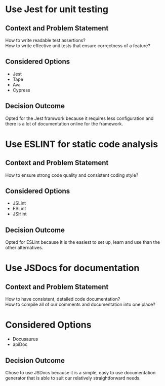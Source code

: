# Use Jest for unit testing

## Context and Problem Statement

How to write readable test assertions? <br>
How to write effective unit tests that ensure correctness of a feature?

## Considered Options

* Jest
* Tape
* Ava
* Cypress

## Decision Outcome

Opted for the Jest framwork because it requires less configuration and there is a lot of documentation online for the framework.

# Use ESLINT for static code analysis

## Context and Problem Statement

How to ensure strong code quality and consistent coding style?

## Considered Options

* JSLint
* ESLint
* JSHint

## Decision Outcome

Opted for ESLint because it is the easiest to set up, learn and use than the other alternatives.

# Use JSDocs for documentation

## Context and Problem Statement

How to have consistent, detailed code documentation? <br>
How to compile all of our comments and documentation into one place?

# Considered Options 

* Docusaurus
* apiDoc

## Decision Outcome

Chose to use JSDocs because it is a simple, easy to use documentation generator that is able to suit our relatively straightforward needs.
